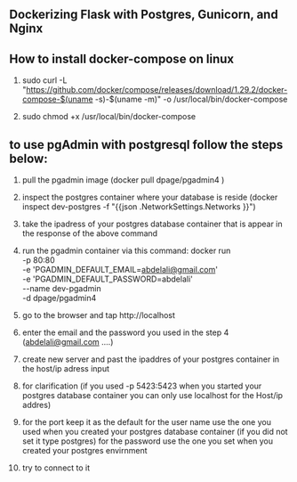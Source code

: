 ## Dockerizing Flask with Postgres, Gunicorn, and Nginx

## How to install docker-compose on linux

1. sudo curl -L "https://github.com/docker/compose/releases/download/1.29.2/docker-compose-$(uname -s)-$(uname -m)" -o /usr/local/bin/docker-compose

2. sudo chmod +x /usr/local/bin/docker-compose

## to use pgAdmin with postgresql follow the steps below:

1. pull the pgadmin image (docker pull dpage/pgadmin4 )
2. inspect the postgres container where your database is reside (docker inspect dev-postgres -f "{{json .NetworkSettings.Networks }}")
3. take the ipadress of your postgres database container that is appear in the response of the above command
4. run the pgadmin container via this command:
   docker run \
   -p 80:80 \
    -e 'PGADMIN_DEFAULT_EMAIL=abdelali@gmail.com' \
    -e 'PGADMIN_DEFAULT_PASSWORD=abdelali' \
    --name dev-pgadmin \
   -d dpage/pgadmin4
5. go to the browser and tap http://localhost
6. enter the email and the password you used in the step 4 (abdelali@gmail.com ....)
7. create new server and past the ipaddres of your postgres container in the host/ip adress input
8. for clarification (if you used -p 5423:5423 when you started your postgres database container you can only use localhost for the Host/ip addres)

9. for the port keep it as the default for the user name use the one you used when you created your postgres database container (if you did not set it type postgres) for the password use the one you set when you created your postgres envirnment

10. try to connect to it
